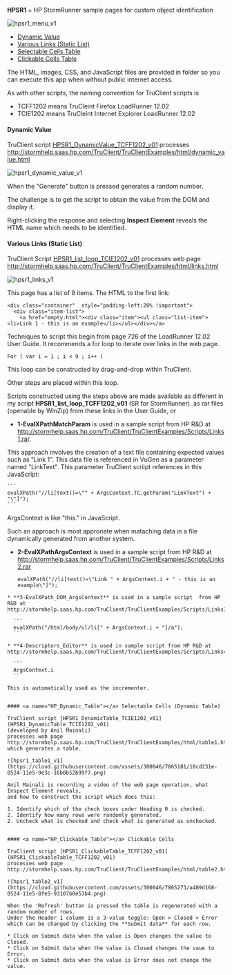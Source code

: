 **HPSR1** = HP StormRunner sample pages for custom object identification 


![hpsr1_menu_v1](https://cloud.githubusercontent.com/assets/300046/7866420/9551fefc-052c-11e5-990f-c86978a157e5.png)

 * <a href="#HP_Dynamic_Value"> Dynamic Value</a>
 * <a href="#HP_List"> Various Links (Static List)</a>
 * <a href="#HP_Dynamic_Table"> Selectable Cells Table</a>
 * <a href="#HP_Clickable_Table"> Clickable Cells Table</a>

The HTML, images, CSS, and JavaScript files are provided in folder so 
you can execute this app when without public internet access.

As with other scripts, the naming convention for TruClient scripts is

  * TCFF1202 means TruCleint Firefox LoadRunner 12.02
  * TCIE1202 means TruCleint Internet Explorer LoadRunner 12.02


#### <a name="HP_Dynamic_Value"></a> Dynamic Value

TruClient script <a href="HPSR1_DynamicValue_TCFF1202_v01">HPSR1_DynamicValue_TCFF1202_v01</a>
processes http://stormhelp.saas.hp.com/TruClient/TruClientExamples/html/dynamic_value.html

![hpsr1_dynamic_value_v1](https://cloud.githubusercontent.com/assets/300046/7865448/1912acf2-0526-11e5-8557-9bb3e7e3be4f.png)

When the "Generate" button is pressed generates a random number.

The challenge is to get the script to obtain the value from the DOM and display it.

Right-clicking the response and selecting **Inspect Element** reveals the HTML name which needs to be identified.


#### <a name="HP_List"></a> Various Links (Static List)

TruClient Script 
[HPSR1_list_loop_TCIE1202_v01](HPSR1_list_loop_TCIE1202_v01)
processes web page http://stormhelp.saas.hp.com/TruClient/TruClientExamples/html/links.html

![hpsr1_links_v1](https://cloud.githubusercontent.com/assets/300046/7865417/c62daa14-0525-11e5-97fd-c5ab19bee124.png)

This page has a list of 9 items. The HTML to the first link:

```
<div class="container"  style="padding-left:20% !important">
  <div class="item-list">
    <a href="empty.html"><div class="item"><ul class="list-item"><li>Link 1 - this is an example</li></ul></div></a>
```

Techniques to script this begin from page 726 of the LoadRunner 12.02 User Guide.
It recommends a for loop to iterate over links in the web page.

  ```
  For ( var i = 1 ; i < 9 ; i++ )
  ```

This loop can be constructed by drag-and-drop within TruClient.

Other steps are placed within this loop.

Scripts constructed using the steps above are made available as different 
in my script **HPSR1_list_loop_TCFF1202_v01** (SR for StormRunner).
as rar files (openable by WinZip) from these links in the User Guide, or 

  * **1-EvalXPathMatchParam** is used in a sample script  from HP R&D at
 http://stormhelp.saas.hp.com/TruClient/TruClientExamples/Scripts/Links1.rar.

This approach involves the creation of a text file containing expected values
such as "Link 1". This data file is referenced in VuGen as a parameter named
"LinkText". This parameter TruClient scriipt references in this JavaScript:

    ```
    evalXPath("//li[text()=\"" + ArgsContext.TC.getParam("LinkText") + "\"]");
    ```

ArgsContext is like "this." in JavaScript.

Such an approach is most approriate when mataching data in a file dynamically generated
from another system.


  * **2-EvalXPathArgsContext** is used in a sample script  from HP R&D at
  http://stormhelp.saas.hp.com/TruClient/TruClientExamples/Scripts/Links2.rar
  
    ```
    evalXPath("//li[text()=\"Link " + ArgsContext.i + " - this is an example\"]");
  ```
  * **3-EvalXPath_DOM_ArgsContext** is used in a sample script  from HP R&D at
  http://stormhelp.saas.hp.com/TruClient/TruClientExamples/Scripts/Links3.rar

    ```
    evalXPath("/html/body/ul/li[" + ArgsContext.i + "]/a");
    ```

  * **4-Descriptors_Editor** is used in sample script from HP R&D at
  http://stormhelp.saas.hp.com/TruClient/TruClientExamples/Scripts/Links4.rar

    ```
    ArgsContext.i
    ```

This is automatically used as the incrementer.


#### <a name="HP_Dynamic_Table"></a> Selectable Cells (Dynamic Table)

TruClient script [HPSR1_DynamicTable_TCIE1202_v01](HPSR1_DynamicTable_TCIE1202_v01)
(developed by Anil Mainali)
processes web page http://stormhelp.saas.hp.com/TruClient/TruClientExamples/html/table1.html
which generates a table. 

![hpsr1_table1_v1](https://cloud.githubusercontent.com/assets/300046/7865181/18cd231e-0524-11e5-9e3c-16b0b52b99f7.png)

Anil Mainali is recording a video of the web page operation, what Inspect Element reveals,
and how to construct the script which does this:

1. Identify which of the check boxes under Heading 0 is checked.
2. Identify how many rows were randomly generated.
2. Uncheck what is checked and check what is generated as unchecked.


#### <a name="HP_Clickable_Table"></a> Clickable Cells

TruClient script [HPSR1_ClickableTable_TCFF1202_v01](HPSR1_ClickableTable_TCFF1202_v01)
processes web page http://stormhelp.saas.hp.com/TruClient/TruClientExamples/html/table2.html

![hpsr1_table2_v1](https://cloud.githubusercontent.com/assets/300046/7865273/a489d168-0524-11e5-8fe5-93107b0e53b4.png)

When the 'Refresh' button is pressed the table is regenerated with a random number of rows.
Under the Header 1 column is a 3-value toggle: Open > Closed > Error
which can be changed by clicking the **Submit data** for each row.

 * Click on Submit data when the value is Open changes the value to Closed.
 * Click on Submit data when the value is Closed changes the vaue to Error.
 * Click on Submit data when the value is Error does not change the value.
